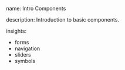 name: Intro Components

description: Introduction to basic components.

insights:
  - forms
  - navigation
  - sliders
  - symbols